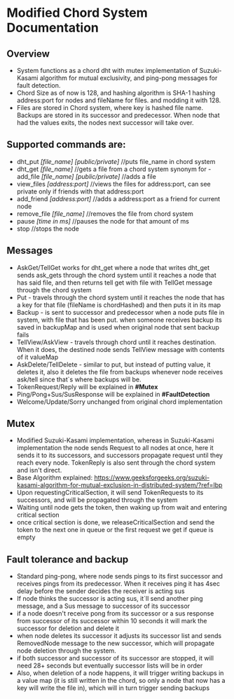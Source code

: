 # Modified Chord System Documentation

## Overview
- System functions as a chord dht with mutex implementation of Suzuki-Kasami algorithm for mutual exclusivity, and ping-pong messages for fault detection.
- Chord Size as of now is 128, and hashing algorithm is SHA-1 hashing address:port for nodes and fileName for files. and modding it with 128.
- Files are stored in Chord system, where key is hashed file name. Backups are stored in its successor and predecessor. When node that had the values exits, the nodes next successor will take over. 


## Supported commands are:
- dht_put _[file_name]_ _[public/private]_ //puts file_name in chord system 
- dht_get _[file_name]_ //gets a file from a chord system synonym for -  add_file _[file_name]_ _[public/private]_ //adds a file 
- view_files _[address:port]_ //views the files for address:port, can see private only if friends with that address:port
- add_friend _[address:port]_ //adds a address:port as a  friend for current node 
- remove_file _[file_name]_ //removes the file from chord system
- pause _[time in ms]_ //pauses the node for that amount of ms
- stop    //stops the node


## Messages 
- AskGet/TellGet works for dht_get where a node that writes dht_get sends ask_gets through the chord system until it reaches a node that has said file, and then returns tell get with file with TellGet message through the chord system
- Put - travels through the chord system until it reaches the node that has a key for that file (fileName is chordHashed) and then puts it in its map
- Backup - is sent to successor and predecessor when a node puts file in system, with file that has been put. when someone receives backup its saved in backupMap and is used when original node that sent backup fails
- TellView/AskView - travels through chord until it reaches destination. When it does, the destined node sends TellView message with contents of it valueMap
- AskDelete/TellDelete - similar to put, but instead of putting value, it deletes it, also it deletes the file from backups whenever node receives ask/tell since that`s where backups will be.
- TokenRequest/Reply will be explained in **#Mutex**
- Ping/Pong+Sus/SusResponse will be explained in **#FaultDetection**
- Welcome/Update/Sorry unchanged from original chord implementation


## Mutex
- Modified Suzuki-Kasami implementation, whereas in Suzuki-Kasami implementation the node sends Request to all nodes at once, here it sends it to its successors, and successors propagate request until they reach every node. TokenReply is also sent through the chord system and isn't direct.
- Base Algorithm explained: https://www.geeksforgeeks.org/suzuki-kasami-algorithm-for-mutual-exclusion-in-distributed-system/?ref=lbp
- Upon requestingCriticalSection, it will send TokenRequests to its successors, and will be propagated through the system
- Waiting until node gets the token, then waking up from wait and entering critical section
- once critical section is done, we releaseCriticalSection and send the token to the next one in queue or the first request we get if queue is empty


## Fault tolerance and backup
- Standard ping-pong, where node sends pings to its first successor and receives pings from its predecessor. When it receives ping it has 4sec delay before the sender decides the receiver is acting sus
- If node thinks the successor is acting sus, it`ll send another ping message, and a Sus message to successor of its successor
- if a node doesn't receive pong from its successor or a sus response from successor of its successor within 10 seconds it will mark the successor for deletion and delete it
- when node deletes its successor it adjusts its successor list and sends RemovedNode message to the new successor, which will propagate node deletion through the system.
- if both successor and successor of its successor are stopped, it will need 28+ seconds but eventually successor lists will be in order
- Also, when deletion of a node happens, it will trigger writing backups in a value map (it is still written in the chord, so only a node that now has a key will write the file in), which will in turn trigger sending backups
